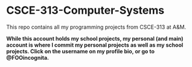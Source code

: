 # CSCE-313-Computer-Systems
This repo contains all my programming projects from CSCE-313 at A&amp;M.

**While this account holds my school projects, my personal (and main) account is where I commit my personal projects as well as my school projects. Click on the username on my profile bio, or go to @FOOincognita.**
